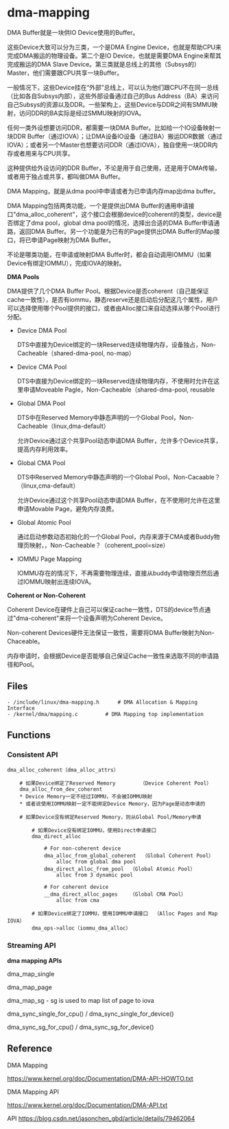 # dma-mapping

DMA Buffer就是一块供IO Device使用的Buffer。

这些Device大致可以分为三类，一个是DMA Engine Device，也就是帮助CPU来完成DMA搬运的物理设备。第二个是IO Device，也就是需要DMA Engine来帮其完成搬运的DMA Slave Device。第三类就是总线上的其他（Subsys的）Master，他们需要跟CPU共享一块Buffer。

一般情况下，这些Device挂在“外部”总线上，可以认为他们跟CPU不在同一总线（比如各自Subsys内部），这些外部设备通过自己的Bus Address（BA）来访问自己Subsys的资源以及DDR。一些架构上，这些Device与DDR之间有SMMU映射，访问DDR的BA实际是经过SMMU映射的IOVA。

任何一类外设想要访问DDR，都需要一块DMA Buffer。比如给一个IO设备映射一块DDR Buffer（通过IOVA）；让DMA设备IO设备（通过BA）搬运DDR数据（通过IOVA）；或者另一个Master也想要访问DDR（通过IOVA），独自使用一块DDR内存或者用来与CPU共享。

这种提供给外设访问的DDR Buffer，不论是用于自己使用，还是用于DMA传输，或者用于独占或共享，都叫做DMA Buffer。

DMA Mapping，就是从dma pool中申请或者为已申请内存map出dma buffer。

DMA Mapping包括两类功能，一个是提供出DMA Buffer的通用申请接口"dma_alloc_coherent"，这个接口会根据device的coherent的类型，device是否绑定了dma pool，global dma pool的情况，选择出合适的DMA Buffer申请通路，返回DMA Buffer。另一个功能是为已有的Page提供出DMA Buffer的Map接口，将已申请Page映射为DMA Buffer。

不论是哪类功能，在申请或映射DMA Buffer时，都会自动调用IOMMU（如果Device有绑定IOMMU），完成IOVA的映射。

**DMA Pools**

DMA提供了几个DMA Buffer Pool。根据Device是否coherent（自己能保证cache一致性），是否有iommu，静态reserve还是启动后分配这几个属性，用户可以选择使用哪个Pool提供的接口，或者由Alloc接口来自动选择从哪个Pool进行分配。

- Device DMA Pool

	DTS中直接为Device绑定的一块Reserved连续物理内存，设备独占，Non-Cacheable（shared-dma-pool, no-map）

- Device CMA Pool
	
	DTS中直接为Device绑定的一块Reserved连续物理内存，不使用时允许在这里申请Moveable Pagle，Non-Cacheable（shared-dma-pool, reusable

- Global DMA Pool

	DTS中在Reserved Memory中静态声明的一个Global Pool，Non-Cacheable（linux,dma-default）

	允许Device通过这个共享Pool动态申请DMA Buffer，允许多个Device共享，提高内存利用效率。

- Global CMA Pool

	DTS中Reserved Memory中静态声明的一个Global Pool，Non-Cacaable？（linux,cma-default）

	允许Device通过这个共享Pool动态申请DMA Buffer，在不使用时允许在这里申请Movable Page，避免内存浪费。

- Global Atomic Pool

	通过启动参数动态初始化的一个Global Pool，内存来源于CMA或者Buddy物理页映射，，Non-Cacheable？（coherent_pool=size）

- IOMMU Page Mapping

	IOMMU存在的情况下，不再需要物理连续，直接从buddy申请物理页然后通过IOMMU映射出连续IOVA。

**Coherent or Non-Coherent**

Coherent Device在硬件上自己可以保证cache一致性，DTS的device节点通过"dma-coherent"来将一个设备声明为Coherent Device。

Non-coherent Devices硬件无法保证一致性，需要将DMA Buffer映射为Non-Chaceable。

内存申请时，会根据Device是否能够自己保证Cache一致性来选取不同的申请路径和Pool。

## Files

```
- /include/linux/dma-mapping.h		# DMA Allocation & Mapping Interface
- /kernel/dma/mapping.c			# DMA Mapping top implementation

```

## Functions

### Consistent API

```
dma_alloc_coherent（dma_alloc_attrs）

	# 如果Device绑定了Reserved Memory		（Device Coherent Pool）
	dma_alloc_from_dev_coherent
	* Device Memory一定不经过IOMMU，不会被IOMMU映射
	* 或者说使用IOMMU映射一定不能绑定Device Memory，因为Page是动态申请的

	# 如果Device没有绑定Reserved Memory，则从Global Pool/Memory申请

		# 如果Device没有绑定IOMMU，使用Direct申请接口
		dma_direct_alloc
			
			# For non-coherent device
			dma_alloc_from_global_coherent	（Global Coherent Pool）
				alloc from global dma pool
			dma_direct_alloc_from_pool	（Global Atomic Pool）
				alloc from 3 dynamic pool

			# For coherent device
			__dma_direct_alloc_pages	（Global CMA Pool）
				alloc from cma

		# 如果Device绑定了IOMMU，使用IOMMU申请接口	（Alloc Pages and Map IOVA）
		dma_ops->alloc（iommu_dma_alloc）
```

### Streaming API

**dma mapping APIs**

dma_map_single

dma_map_page

dma_map_sg - sg is used to map list of page to iova

dma_sync_single_for_cpu() / dma_sync_single_for_device()

dma_sync_sg_for_cpu() / dma_sync_sg_for_device()

## Reference

DMA Mapping

<https://www.kernel.org/doc/Documentation/DMA-API-HOWTO.txt>

DMA Mapping API

<https://www.kernel.org/doc/Documentation/DMA-API.txt>


API
<https://blog.csdn.net/jasonchen_gbd/article/details/79462064>